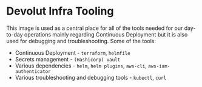 # Devolut Infra Tooling

This image is used as a central place for all of the tools needed for our day-to-day operations mainly regarding Continuous Deployment but it is also used for debugging and troubleshooting. Some of the tools:
- Continuous Deployment - `terraform`, `helmfile`
- Secrets management - `(Hashicorp) vault`
- Various dependencies - `helm`, `helm plugins`, `aws-cli`, `aws-iam-authenticator`
- Various troubleshooting and debugging tools - `kubectl`, `curl`
